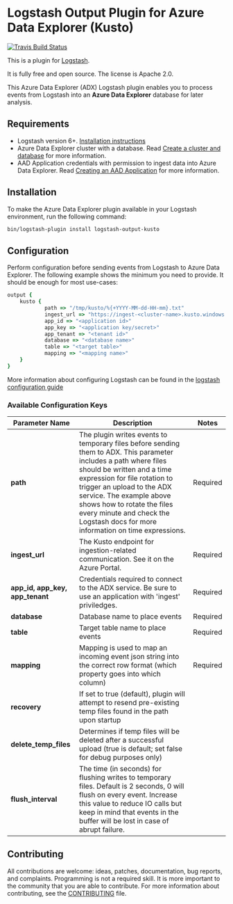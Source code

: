 # Logstash Output Plugin for Azure Data Explorer (Kusto)

[![Travis Build Status](https://travis-ci.org/Azure/logstash-output-kusto.svg)](https://travis-ci.org/Azure/logstash-output-kusto)

This is a plugin for [Logstash](https://github.com/elastic/logstash).

It is fully free and open source. The license is Apache 2.0.

This Azure Data Explorer (ADX) Logstash plugin enables you to process events from Logstash into an **Azure Data Explorer** database for later analysis. 

## Requirements

- Logstash version 6+. [Installation instructions](https://www.elastic.co/guide/en/logstash/current/installing-logstash.html) 
- Azure Data Explorer cluster with a database. Read [Create a cluster and database](https://docs.microsoft.com/en-us/azure/data-explorer/create-cluster-database-portal) for more information.
- AAD Application credentials with permission to ingest data into Azure Data Explorer. Read [Creating an AAD Application](https://docs.microsoft.com/en-us/azure/kusto/management/access-control/how-to-provision-aad-app) for more information.

## Installation

To make the Azure Data Explorer plugin available in your Logstash environment, run the following command:
```sh
bin/logstash-plugin install logstash-output-kusto
```

## Configuration

Perform configuration before sending events from Logstash to Azure Data Explorer. The following example shows the minimum you need to provide. It should be enough for most use-cases:

```ruby
output {
	kusto {
            path => "/tmp/kusto/%{+YYYY-MM-dd-HH-mm}.txt"
            ingest_url => "https://ingest-<cluster-name>.kusto.windows.net/"
            app_id => "<application id>"
            app_key => "<application key/secret>"
            app_tenant => "<tenant id>"
            database => "<database name>"
            table => "<target table>"
            mapping => "<mapping name>"
	}
}
```
More information about configuring Logstash can be found in the [logstash configuration guide](https://www.elastic.co/guide/en/logstash/current/configuration.html)

### Available Configuration Keys

| Parameter Name | Description | Notes |
| --- | --- | --- |
| **path** | The plugin writes events to temporary files before sending them to ADX. This parameter includes a path where files should be written and a time expression for file rotation to trigger an upload to the ADX service. The example above shows how to rotate the files every minute and check the Logstash docs for more information on time expressions. | Required
| **ingest_url** | The Kusto endpoint for ingestion-related communication. See it on the Azure Portal.| Required|
| **app_id, app_key, app_tenant**| Credentials required to connect to the ADX service. Be sure to use an application with 'ingest' priviledges. | Required|
| **database**| Database name to place events | Required |
| **table** | Target table name to place events | Required
| **mapping** | Mapping is used to map an incoming event json string into the correct row format (which property goes into which column) | Required |
| **recovery** | If set to true (default), plugin will attempt to resend pre-existing temp files found in the path upon startup | |
| **delete_temp_files** | Determines if temp files will be deleted after a successful upload (true is default; set false for debug purposes only)| |
| **flush_interval** | The time (in seconds) for flushing writes to temporary files. Default is 2 seconds, 0 will flush on every event. Increase this value to reduce IO calls but keep in mind that events in the buffer will be lost in case of abrupt failure.| |

## Contributing

All contributions are welcome: ideas, patches, documentation, bug reports, and complaints.
Programming is not a required skill. It is more important to the community that you are able to contribute.
For more information about contributing, see the [CONTRIBUTING](https://github.com/elastic/logstash/blob/master/CONTRIBUTING.md) file.
